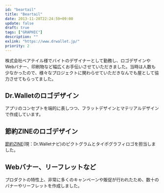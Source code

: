 ```yaml
---
id: "beartail"
title: "Beartail"
date: 2013-11-28T22:24:59+09:00
update: false
draft: true
tags: ["GRAPHIC"]
description: ""
exlink: "https://www.drwallet.jp/"
priority: 2
---
```


株式会社ベアテイル様でバイトのデザイナーとして勤務し、ロゴデザインやWebバナー、印刷物など幅広くお手伝いさせていただきました。当時は人数も少なかったので、様々なプロジェクトに関わらせていただきなんでも屋として協力させてもらってました。


## Dr.Walletのロゴデザイン
アプリのコンセプトを端的に表しつつ、フラットデザインとマテリアルデザインで作成しています。

## 節約ZINEのロゴデザイン
[節約ZINE](https://www.drwallet.jp/navi/)(現：Dr.Walletナビ)のピクトグラムとタイポグラフィロゴを担当しました。

## Webバナー、リーフレットなど
プロダクトの特性上、非常に多くのキャンペーンや販促が行われたため、数十のバナーやリーフレットを作成しました。
